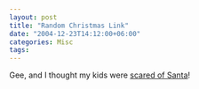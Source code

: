 ```yaml
---
layout: post
title: "Random Christmas Link"
date: "2004-12-23T14:12:00+06:00"
categories: Misc 
tags: 
---
```


Gee, and I thought my kids were <a href="http://www.southflorida.com/events/sfl-scaredsanta,0,2245506.photogallery?coll=sfe-events-headlines&index=1">scared of Santa</a>!